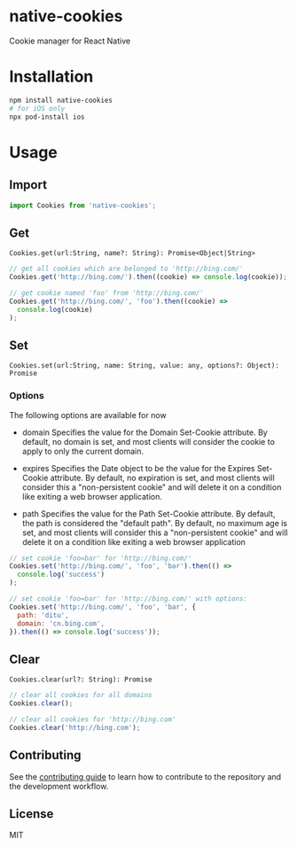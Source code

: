 # native-cookies

Cookie manager for React Native

# Installation

```sh
npm install native-cookies
# for iOS only
npx pod-install ios
```

# Usage

## Import

```javascript
import Cookies from 'native-cookies';
```

## Get

`Cookies.get(url:String, name?: String): Promise<Object|String>`

```javascript
// get all cookies which are belonged to 'http://bing.com/'
Cookies.get('http://bing.com/').then((cookie) => console.log(cookie));

// get cookie named 'foo' from 'http://bing.com/'
Cookies.get('http://bing.com/', 'foo').then((cookie) =>
  console.log(cookie)
);
```

## Set

`Cookies.set(url:String, name: String, value: any, options?: Object): Promise`

### Options

The following options are available for now

- domain
  Specifies the value for the Domain Set-Cookie attribute. By default, no domain is set, and most clients will consider the cookie to apply to only the current domain.

- expires
  Specifies the Date object to be the value for the Expires Set-Cookie attribute. By default, no expiration is set, and most clients will consider this a "non-persistent cookie" and will delete it on a condition like exiting a web browser application.

- path
  Specifies the value for the Path Set-Cookie attribute. By default, the path is considered the "default path". By default, no maximum age is set, and most clients will consider this a "non-persistent cookie" and will delete it on a condition like exiting a web browser application

```javascript
// set cookie 'foo=bar' for 'http://bing.com/'
Cookies.set('http://bing.com/', 'foo', 'bar').then(() =>
  console.log('success')
);

// set cookie 'foo=bar' for 'http://bing.com/' with options:
Cookies.set('http://bing.com/', 'foo', 'bar', {
  path: 'ditu',
  domain: 'cn.bing.com',
}).then(() => console.log('success'));
```

## Clear

`Cookies.clear(url?: String): Promise`

```javascript
// clear all cookies for all domains
Cookies.clear();

// clear all cookies for 'http://bing.com'
Cookies.clear('http://bing.com');
```

## Contributing

See the [contributing guide](CONTRIBUTING.md) to learn how to contribute to the repository and the development workflow.

## License

MIT